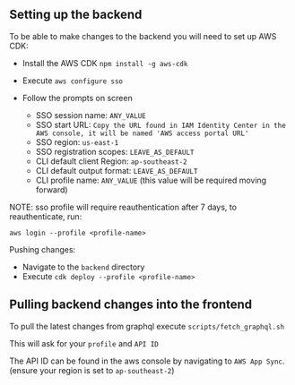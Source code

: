 ## Setting up the backend

To be able to make changes to the backend you will need to set up AWS CDK:

- Install the AWS CDK `npm install -g aws-cdk`
- Execute `aws configure sso`
- Follow the prompts on screen

  - SSO session name: `ANY_VALUE`
  - SSO start URL: `Copy the URL found in IAM Identity Center in the AWS console, it will be named 'AWS access portal URL'`
  - SSO region: `us-east-1`
  - SSO registration scopes: `LEAVE_AS_DEFAULT`
  - CLI default client Region: `ap-southeast-2`
  - CLI default output format: `LEAVE_AS_DEFAULT`
  - CLI profile name: `ANY_VALUE` (this value will be required moving forward)

NOTE: sso profile will require reauthentication after 7 days, to reauthenticate, run:

`aws login --profile <profile-name>`

Pushing changes:

- Navigate to the `backend` directory
- Execute `cdk deploy --profile <profile-name>`

## Pulling backend changes into the frontend

To pull the latest changes from graphql execute `scripts/fetch_graphql.sh`

This will ask for your `profile` and `API ID`

The API ID can be found in the aws console by navigating to `AWS App Sync`. (ensure your region is set to `ap-southeast-2`)
